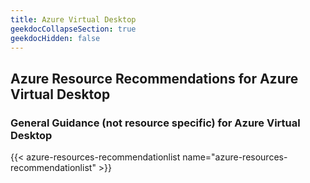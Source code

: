 ```yaml
---
title: Azure Virtual Desktop
geekdocCollapseSection: true
geekdocHidden: false
---
```


## Azure Resource Recommendations for Azure Virtual Desktop

### General Guidance (not resource specific) for Azure Virtual Desktop

{{< azure-resources-recommendationlist name="azure-resources-recommendationlist" >}}
